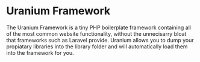# Uranium Framework

The Uranium Framework is a tiny PHP boilerplate framework containing all of the most common website functionality, without the unnecisarry bloat that frameworks such as Laravel provide. Uranium allows you to dump your propiatary libraries into the library folder and will automatically load them into the framework for you. 
